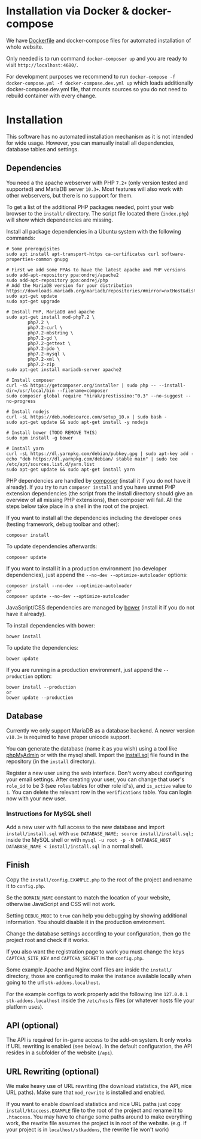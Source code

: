 # Installation via Docker & docker-compose
We have [Dockerfile](./Dockerfile) and docker-compose files for automated installation of whole website.

Only needed is to run command `docker-composer up` and you are ready to visit `http://localhost:4680/`.

For development purposes we recommend to run
`docker-compose -f docker-compose.yml -f docker-compose.dev.yml up`
which loads additionally docker-compose.dev.yml file, that mounts sources so you do not need to
rebuild container with every change.

# Installation
This software has no automated installation mechanism as it is not intended for wide
usage. However, you can manually install all dependencies, database tables and
settings.

## Dependencies
You need a the apache webserver with PHP `7.2+` (only version tested and supported) and MariaDB server `10.3+`.
Most features will also work with other webservers, but there is no support for them.

To get a list of the additional PHP packages needed, point your web browser to the `install/` directory.
The script file located there (`index.php`) will show which dependencies are missing.

Install all package dependencies in a Ubuntu system with the following commands:
```
# Some prerequisites
sudo apt install apt-transport-https ca-certificates curl software-properties-common gnupg

# First we add some PPAs to have the latest apache and PHP versions
sudo add-apt-repository ppa:ondrej/apache2
sudo add-apt-repository ppa:ondrej/php
# Add the MariaDB version for your distribution https://downloads.mariadb.org/mariadb/repositories/#mirror=nxtHost&distro=Ubuntu
sudo apt-get update
sudo apt-get upgrade

# Install PHP, MariaDB and apache
sudo apt-get install mod-php7.2 \
        php7.2 \
        php7.2-curl \
        php7.2-mbstring \
        php7.2-gd \
        php7.2-gettext \
        php7.2-pdo \
        php7.2-mysql \
        php7.2-xml \
        php7.2-zip
sudo apt-get install mariadb-server apache2

# Install composer
curl -sS https://getcomposer.org/installer | sudo php -- --install-dir=/usr/local/bin --filename=composer
sudo composer global require "hirak/prestissimo:^0.3" --no-suggest --no-progress

# Install nodejs
curl -sL https://deb.nodesource.com/setup_10.x | sudo bash -
sudo apt-get update && sudo apt-get install -y nodejs

# Install bower (TODO REMOVE THIS)
sudo npm install -g bower

# Install yarn
curl -sL https://dl.yarnpkg.com/debian/pubkey.gpg | sudo apt-key add -
echo "deb https://dl.yarnpkg.com/debian/ stable main" | sudo tee /etc/apt/sources.list.d/yarn.list
sudo apt-get update && sudo apt-get install yarn
```

PHP dependencies are handled by [composer](https://getcomposer.org/) (install it if you do not have it already).
If you try to run `composer install` and you have unmet PHP extension dependencies
(the script from the install directory should give an overview of all missing PHP extensions), then composer will fail.
All the steps below take place in a shell in the root of the project.

If you want to install all the dependencies including the developer ones (testing framework, debug toolbar and other):

    composer install

To update dependencies afterwards:

    composer update


If you want to install it in a production environment (no developer dependencies),
just append the `--no-dev --optimize-autoloader` options:

    composer install --no-dev --optimize-autoloader
    or
    composer update --no-dev --optimize-autoloader


JavaScript/CSS dependencies are managed by [bower](http://bower.io/) (install it if you do not have it already).

To install dependencies with bower:

    bower install

To update the dependencies:

    bower update

If you are running in a production environment, just append the `--production` option:

    bower install --production
    or
    bower update --production


## Database
Currently we only support MariaDB as a database backend. A newer version `v10.3+` is required to have proper unicode support.

You can generate the database (name it as you wish) using a tool like [phpMyAdmin](http://www.phpmyadmin.net/home_page/index.php) or with the mysql shell.
Import the [install.sql](install/install.sql) file found in the repository (in the `install` directory).

Register a new user using the web interface. Don't worry about configuring your email settings.
After creating your user, you can change that user's `role_id` to be 3 (see `roles` tables for other role id's), and `is_active` value to `1`.
You can delete the relevant row in the `verifications` table. You can login now with your new user.

### Instructions for MySQL shell
Add a new user with full access to the new database and import `install/install.sql` with ```use DATABASE_NAME; source install/install.sql;``` inside the MySQL shell
or with ```mysql -u root -p -h DATABASE_HOST DATABASE_NAME < install/install.sql``` in a normal shell.

## Finish
Copy the `install/config.EXAMPLE.php` to the root of the project and rename it to `config.php`.

Se the `DOMAIN_NAME` constant to match the location of your website, otherwise JavaScript and CSS will not work.

Setting `DEBUG_MODE` to `true` can help you debugging by showing additional information. You should disable it in the production
environment. 

Change the database settings according to your configuration, then go the project root and check if it works.

If you also want the registration page to work you must change the keys `CAPTCHA_SITE_KEY` and `CAPTCHA_SECRET` in the `config.php`.

Some example Apache and Nginx conf files are inside the `install/` directory, those are configured to make
the instance available locally when going to the url `stk-addons.localhost`.

For the example configs to work properly add the following line `127.0.0.1   stk-addons.localhost` inside
the `/etc/hosts` files (or whatever hosts file your platform uses).

## API (optional)
The API is required for in-game access to the add-on system. It only works if URL rewriting is enabled (see below).
In the default configuration, the API resides in a subfolder of the website (`/api`).

## URL Rewriting (optional)
We make heavy use of URL rewriting (the download statistics, the API, nice URL paths). Make sure that `mod_rewrite` is installed and enabled.

If you want to enable download statistics and nice URL paths just copy `install/htaccess.EXAMPLE` file to the root of the project
and rename it to `.htaccess`. You may have to change some paths around to make everything work, the rewrite file assumes the project is in root
of the website. (e.g. if your project is in `localhost/stkaddons`, the rewrite file won't work)
